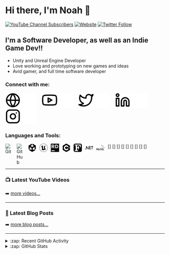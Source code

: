 <!--
Original source code from:
https://github.com/codeSTACKr/codeSTACKr
-->

# Hi there, I'm Noah 👋 

[![YouTube Channel Subscribers](https://img.shields.io/youtube/channel/subscribers/UClOfKFvs_gMErGtjuN6GfDQ?logo=youtube&logoColor=red&style=for-the-badge)][youtube]
[![Website](https://img.shields.io/website?label=noahgday.com&style=for-the-badge&url=https%3A%2F%2Fcodestackr.com)](https://noahgday.com)
[![Twitter Follow](https://img.shields.io/twitter/follow/ndaygamedev?color=1DA1F2&logo=twitter&style=for-the-badge)](https://twitter.com/intent/follow?original_referer=https%3A%2F%2Fgithub.com%2Fndaygamedev&screen_name=ndaygamedev)


## I'm a Software Developer, as well as an Indie Game Dev!!

-  Unity and Unreal Engine Developer 
-  Love working and prototyping on new games and ideas
-  Avid gamer, and full time software developer

### Connect with me:

[![website](./img/globe-light.svg)](https://www.noahgday.com#gh-light-mode-only)
[![website](./img/globe-dark.svg)](https://www.noahgday.com#gh-dark-mode-only)
&nbsp;&nbsp;
[![website](./img/youtube-light.svg)](https://youtube.com/codestackr#gh-light-mode-only)
[![website](./img/youtube-dark.svg)](https://youtube.com/codestackr#gh-dark-mode-only)
&nbsp;&nbsp;
[![website](./img/twitter-light.svg)](https://twitter.com/codestackr#gh-light-mode-only)
[![website](./img/twitter-dark.svg)](https://twitter.com/codestackr#gh-dark-mode-only)
&nbsp;&nbsp;
[![website](./img/linkedin-light.svg)](https://linkedin.com/in/codeSTACKr#gh-light-mode-only)
[![website](./img/linkedin-dark.svg)](https://linkedin.com/in/codeSTACKr#gh-dark-mode-only)
&nbsp;&nbsp;
[![website](./img/instagram-light.svg)](https://instagram.com/ndaygamedev#gh-light-mode-only)
[![website](./img/instagram-dark.svg)](https://instagram.com/ndaygamedev#gh-dark-mode-only)

### Languages and Tools:
[<img align="left" alt="Git" width="26px" src="https://cdn.jsdelivr.net/gh/devicons/devicon/icons/git/git-original.svg" style="padding-right:10px;" />]
[<img align="left" alt="GitHub" width="26px" src="https://user-images.githubusercontent.com/3369400/139447912-e0f43f33-6d9f-45f8-be46-2df5bbc91289.png" style="padding-right:10px;" />]
[<img align="left" alt="Unity" width="26px" src="./img/unity.svg" style="padding-right:10px;" />]
[<img align="left" alt="Unreal" width="26px" src="./img/unrealengine.svg" style="padding-right:10px;" />]
[<img align="left" alt="Rider" width="26px" src="./img/rider.svg" style="padding-right:10px;" />]
[<img align="left" alt="C++" width="26px" src="./img/cplusplus.svg" style="padding-right:10px;" />]
[<img align="left" alt="Fortran" width="26px" src="./img/fortran.svg" style="padding-right:10px;" />]
[<img align="left" alt=".Net" width="26px" src="./img/dotnet.svg" style="padding-right:10px;" />]
[<img align="left" alt="SQL" width="26px" src="./img/mysql.svg" style="padding-right:10px;" />]

<br />
<br />

---

### 📺 Latest YouTube Videos

<!-- YOUTUBE:START -->
<!-- YOUTUBE:END -->

➡️ [more videos...](https://www.youtube.com/channel/UClOfKFvs_gMErGtjuN6GfDQ/videos)

---

### 📕 Latest Blog Posts

<!-- BLOG-POST-LIST:START -->
<!-- BLOG-POST-LIST:END -->

➡️ [more blog posts...](https://www.noahgday.com/current-wprl)

---

<details>
  <summary>:zap: Recent GitHub Activity</summary>
  
<!--START_SECTION:activity-->
<!--END_SECTION:activity-->

</details>

<details>
  <summary>:zap: GitHub Stats</summary>

  <img align="left" alt="codeSTACKr's GitHub Stats" src="https://github-readme-stats.vercel.app/api?username=bookfan97&show_icons=true&hide_border=false&title_color=ff652f&icon_color=FFE400&bg_color=09131B&text_color=ffffff&border_color=0c1a25" />

</details>

[website]: https://www.noahgday.com
[twitter]: https://twitter.com/ndaygamedev
[youtube]: https://www.youtube.com/channel/UClOfKFvs_gMErGtjuN6GfDQ
[instagram]: https://instagram.com/ndaygamedev
[linkedin]: https://linkedin.com/in/codeSTACKr